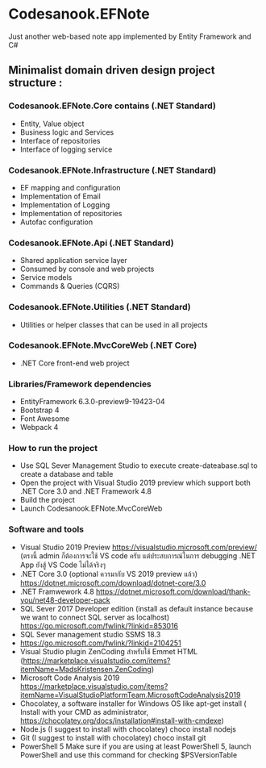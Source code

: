 ﻿# Codesanook.EFNote
Just another web-based note app implemented by Entity Framework and C#

## Minimalist domain driven design project structure :

### Codesanook.EFNote.Core contains (.NET Standard)
- Entity, Value object
- Business logic and Services
- Interface of repositories
- Interface of logging service

### Codesanook.EFNote.Infrastructure (.NET Standard)
- EF mapping and configuration
- Implementation of Email
- Implementation of Logging
- Implementation of repositories
- Autofac configuration

### Codesanook.EFNote.Api (.NET Standard)
- Shared application service layer
- Consumed by console and web projects
- Service models
- Commands & Queries (CQRS)

### Codesanook.EFNote.Utilities (.NET Standard)
- Utilities or helper classes that can be used in all projects

### Codesanook.EFNote.MvcCoreWeb (.NET Core)
- .NET Core front-end web project

### Libraries/Framework dependencies
- EntityFramework 6.3.0-preview9-19423-04
- Bootstrap 4
- Font Awesome
- Webpack 4

### How to run the project
- Use SQL Sever Management Studio to execute create-dateabase.sql to create a database and table
- Open the project with Visual Studio 2019 preview which support both .NET Core 3.0
and .NET Framework 4.8
- Build the project
- Launch Codesanook.EFNote.MvcCoreWeb

### Software and tools 
- Visual Studio 2019 Preview https://visualstudio.microsoft.com/preview/ (ตรงนี้ admin ก็ต้องการจะใช้ VS code ครับ แต่ประสบการณ์ในการ debugging .NET App ยังสู้ VS Code ไม่ได้จริงๆ 
- .NET Core 3.0 (optional ควรมากับ VS 2019 preview แล้ว) https://dotnet.microsoft.com/download/dotnet-core/3.0 
- .NET Framwework 4.8 https://dotnet.microsoft.com/download/thank-you/net48-developer-pack
- SQL Sever 2017 Developer edition (install as default instance because we want to connect SQL server as localhost) https://go.microsoft.com/fwlink/?linkid=853016
- SQL Sever management studio SSMS 18.3
- https://go.microsoft.com/fwlink/?linkid=2104251
- Visual Studio plugin ZenCoding สำหรับใช้ Emmet HTML (https://marketplace.visualstudio.com/items?itemName=MadsKristensen.ZenCoding)
- Microsoft Code Analysis 2019 https://marketplace.visualstudio.com/items?itemName=VisualStudioPlatformTeam.MicrosoftCodeAnalysis2019
- Chocolatey, a software installer for Windows OS like apt-get install ( Install with your CMD as administrator, https://chocolatey.org/docs/installation#install-with-cmdexe)
- Node.js (I suggest to install with chocolatey) choco install nodejs
- Git (I suggest to install with chocolatey) choco install git
- PowerShell 5 Make sure if you are using at least PowerShell 5, launch PowerShell and use this command for checking $PSVersionTable
